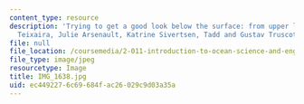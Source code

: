 ```yaml
---
content_type: resource
description: 'Trying to get a good look below the surface: from upper left, Anthony
  Teixaira, Julie Arsenault, Katrine Sivertsen, Tadd and Gustav Truscott, Edward Huo.'
file: null
file_location: /coursemedia/2-011-introduction-to-ocean-science-and-engineering-spring-2006/ec4492276c69684fac26029c9d03a35a_IMG_1638.jpg
file_type: image/jpeg
resourcetype: Image
title: IMG_1638.jpg
uid: ec449227-6c69-684f-ac26-029c9d03a35a
---
```

